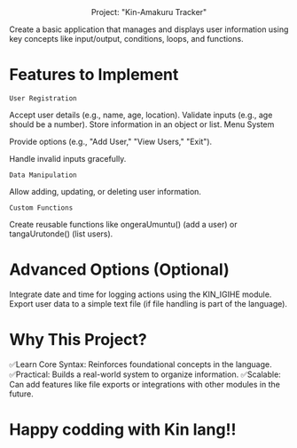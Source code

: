 <center font="30px">Project: "Kin-Amakuru Tracker"</center>

Create a basic application that manages and displays user information using key concepts like input/output, conditions, loops, and functions.

# Features to Implement

    User Registration

Accept user details (e.g., name, age, location).
Validate inputs (e.g., age should be a number).
Store information in an object or list.
Menu System

Provide options (e.g., "Add User," "View Users," "Exit").

Handle invalid inputs gracefully.

    Data Manipulation

Allow adding, updating, or deleting user information.

    Custom Functions

Create reusable functions like ongeraUmuntu() (add a user) or tangaUrutonde() (list users).

# Advanced Options (Optional)

Integrate date and time for logging actions using the KIN_IGIHE module.
Export user data to a simple text file (if file handling is part of the language).

# Why This Project?

✅Learn Core Syntax: Reinforces foundational concepts in the language.
✅Practical: Builds a real-world system to organize information.
✅Scalable: Can add features like file exports or integrations with other modules in the future.

# Happy codding with Kin lang!!